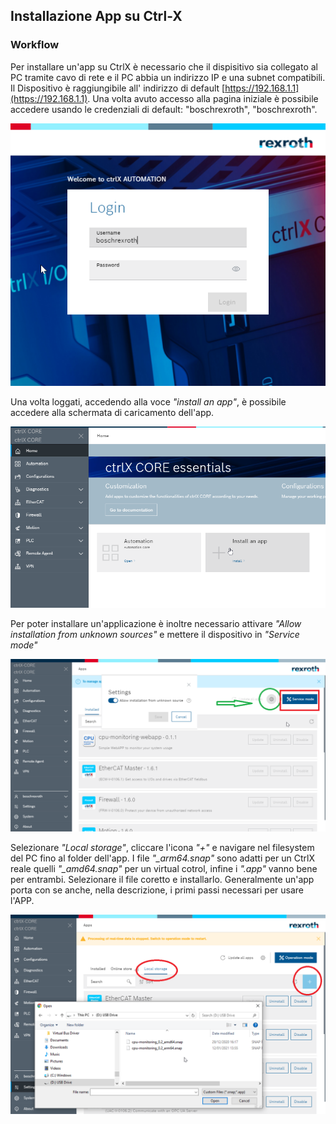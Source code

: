 

## Installazione App su Ctrl-X

### Workflow 

Per installare un'app su CtrlX è necessario che il dispisitivo sia collegato al PC tramite cavo di rete e il PC abbia un indirizzo IP 
e una subnet compatibili. Il Dispositivo è raggiungibile all' indirizzo di default   [https://192.168.1.1](https://192.168.1.1). Una volta 
avuto accesso alla pagina iniziale è possibile accedere usando le credenziali di default: "boschrexroth", "boschrexroth".

<div class="text-center">
<img src="assets/inst1.png" class="rounded mx-auto d-block">
</div>

	 
Una volta loggati, accedendo alla voce *"install an app"*, è possibile accedere alla schermata di caricamento dell'app. 

<div class="text-center">
<img src="assets/inst2.png" class="rounded mx-auto d-block">
</div>

Per poter installare un'applicazione è inoltre necessario attivare *"Allow installation from unknown sources"* e mettere il dispositivo in *"Service mode"*

<div class="text-center">
<img src="assets/inst3.png" class="rounded mx-auto d-block">
</div>

Selezionare  *"Local storage"*, cliccare l'icona  *"+"* e navigare nel filesystem del PC fino al folder dell'app. I file  *"_arm64.snap"* sono adatti per un CtrlX reale quelli *"_amd64.snap"* per un virtual cotrol, infine i *".app"* vanno bene per entrambi. Selezionare il file coretto e installarlo. Generalmente un'app porta con se anche, nella descrizione, i primi passi necessari per usare l'APP.

<div class="text-center">
<img src="assets/inst4.png" class="rounded mx-auto d-block">
</div>
